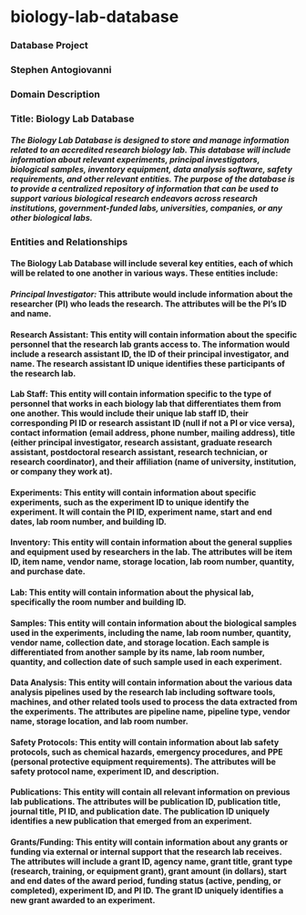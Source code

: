 # biology-lab-database

### Database Project
### Stephen Antogiovanni

### Domain Description
### Title: Biology Lab Database 
##### The Biology Lab Database is designed to store and manage information related to an accredited research biology lab. This database will include information about relevant experiments, principal investigators, biological samples, inventory equipment, data analysis software, safety requirements, and other relevant entities. The purpose of the database is to provide a centralized repository of information that can be used to support various biological research endeavors across research institutions, government-funded labs, universities, companies, or any other biological labs.

### Entities and Relationships
#### The Biology Lab Database will include several key entities, each of which will be related to one another in various ways. These entities include: 

#### ***Principal Investigator:*** This attribute would include information about the researcher (PI) who leads the research. The attributes will be the PI’s ID and name.

#### Research Assistant: This entity will contain information about the specific personnel that the research lab grants access to. The information would include a research assistant ID, the ID of their principal investigator, and name. The research assistant ID unique identifies these participants of the research lab.

#### Lab Staff: This entity will contain information specific to the type of personnel that works in each biology lab that differentiates them from one another. This would include their unique lab staff ID, their corresponding PI ID or research assistant ID (null if not a PI or vice versa), contact information (email address, phone number, mailing address), title (either principal investigator, research assistant, graduate research assistant, postdoctoral research assistant, research technician, or research coordinator), and their affiliation (name of university, institution, or company they work at).

#### Experiments: This entity will contain information about specific experiments, such as the experiment ID to unique identify the experiment. It will contain the PI ID, experiment name, start and end dates, lab room number, and building ID.

#### Inventory: This entity will contain information about the general supplies and equipment used by researchers in the lab. The attributes will be item ID, item name, vendor name, storage location, lab room number, quantity, and purchase date.

#### Lab: This entity will contain information about the physical lab, specifically the room number and building ID.

#### Samples: This entity will contain information about the biological samples used in the experiments, including the name, lab room number, quantity, vendor name, collection date, and storage location. Each sample is differentiated from another sample by its name, lab room number, quantity, and collection date of such sample used in each experiment.

#### Data Analysis: This entity will contain information about the various data analysis pipelines used by the research lab including software tools, machines, and other related tools used to process the data extracted from the experiments. The attributes are pipeline name, pipeline type, vendor name, storage location, and lab room number.

#### Safety Protocols: This entity will contain information about lab safety protocols, such as chemical hazards, emergency procedures, and PPE (personal protective equipment requirements). The attributes will be safety protocol name, experiment ID, and description.

#### Publications: This entity will contain all relevant information on previous lab publications. The attributes will be publication ID, publication title, journal title, PI ID, and publication date. The publication ID uniquely identifies a new publication that emerged from an experiment.

#### Grants/Funding: This entity will contain information about any grants or funding via external or internal support that the research lab receives. The attributes will include a grant ID, agency name, grant title, grant type (research, training, or equipment grant), grant amount (in dollars), start and end dates of the award period, funding status (active, pending, or completed), experiment ID, and PI ID. The grant ID uniquely identifies a new grant awarded to an experiment.






